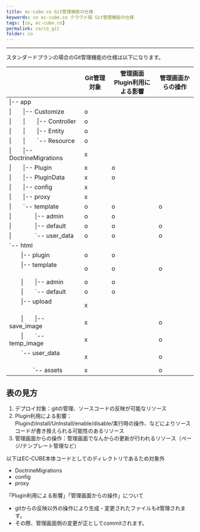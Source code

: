 ```yaml
---
title: ec-cube.co Git管理機能の仕様
keywords: co ec-cube.co クラウド版 Git管理機能の仕様
tags: [co, ec-cube.co]
permalink: co/co_git
folder: co
---
```



---

スタンダードプランの場合のGit管理機能の仕様は以下になります。

|                                               |Git管理対象   |管理画面<br>Plugin利用による影響 |管理画面からの操作 |
|-----------------------------------------------|-------------|----------------------------|----------------|
| \|\-\- app                                  　|             |                            |                |
| \|&emsp;&emsp;\|\-\- Customize                | o           |                            |                |
| \|&emsp;&emsp;\|&emsp;&emsp;\|\-\- Controller | o           |                            |                |
| \|&emsp;&emsp;\|&emsp;&emsp;\|-- Entity       | o           |                            |                |
| \|&emsp;&emsp;\|&emsp;&emsp;`\-\- Resource    | o           |                            |                |
| \|&emsp;&emsp;\|\-\- DoctrineMigrations       | x           |                            |                |
| \|&emsp;&emsp;\|\-\- Plugin                   | x           | o                          |                |
| \|&emsp;&emsp;\|\-\- PluginData               | x           | o                          |                |
| \|&emsp;&emsp;\|\-\- config                   | x           |                            |                |
| \|&emsp;&emsp;\|\-\- proxy                    | x           |                            |                |
| \|&emsp;&emsp;`\-\- template                  | o           | o                          | o               |
| \|&emsp;&emsp;&emsp;&emsp;\|\-\- admin        | o           | o                          |               |
| \|&emsp;&emsp;&emsp;&emsp;\|\-\- default      |  o          | o                          | o              |
| \|&emsp;&emsp;&emsp;&emsp;`\-\- user_data     |  o          | o                          | o              |
| `\-\- html                                    |             |                            |                |
|&emsp;&emsp;\|\-\- plugin            　　　　   |  o          | o                          |               |
|&emsp;&emsp;\|\-\- template           　　　　  |  o          | o                          | o              |
|&emsp;&emsp;\|&emsp;&emsp;\|\-\- admin         |  o          | o                          |               |
|&emsp;&emsp;\|&emsp;&emsp;`\-\- default        |  o          | o                          |               |
|&emsp;&emsp;\|\-\- upload             　　　 　  |  x       　 |                            |                |
|&emsp;&emsp;\|&emsp;&emsp;\|\-\- save_image    |  x          |                            |  o              |
|&emsp;&emsp;\|&emsp;&emsp;`\-\- temp_image     |  x          |                            |  o              |
|&emsp;&emsp;`\-\- user_data        　　　　　    |  x          |                            | o              |
|&emsp;&emsp;&emsp;&emsp;`-- assets     　      |  x          |                            | o              |

## 表の見方 

1. デプロイ対象：gitの管理、ソースコードの反映が可能なリソース
1. Plugin利用による影響：<br>PluginのInstall/UnInstall/enable/disable/実行時の操作、などによりソースコードが書き換えられる可能性のあるリソース
1. 管理画面からの操作：管理画面でなんからの更新が行われるリソース（ページ/テンプレート管理など）

以下はEC-CUBE本体コードとしてのディレクトリであるため対象外

- DoctrineMigrations
- config
- proxy

「Plugin利用による影響」「管理画面からの操作」について  

- gitからの反映以外の操作により生成・変更されたファイルもit管理されます。
- その際、管理画面側の変更が正としてcommitされます。
